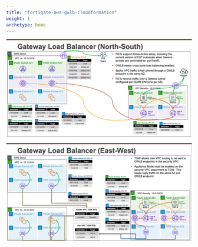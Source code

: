 ```yaml
---
title: "fortigate-aws-gwlb-cloudformation"
weight: 1
archetype: home
---
```


![Example Diagram](./fgts-gwlb1.png)

![Example Diagram](./fgts-gwlb2.png)

